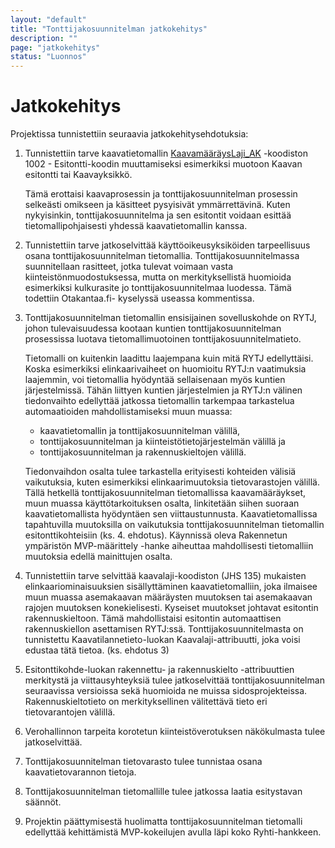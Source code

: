 ```yaml
---
layout: "default"
title: "Tonttijakosuunnitelman jatkokehitys"
description: ""
page: "jatkokehitys"
status: "Luonnos"
---
```

# Jatkokehitys

Projektissa tunnistettiin seuraavia jatkokehitysehdotuksia:

1. Tunnistettiin tarve kaavatietomallin [KaavamääräysLaji_AK](http://uri.suomi.fi/codelist/rytj/RY_KaavamaaraysLaji_AK/code/1002) -koodiston 1002 - Esitontti-koodin muuttamiseksi esimerkiksi muotoon Kaavan esitontti tai Kaavayksikkö. 
   

   Tämä erottaisi kaavaprosessin ja tonttijakosuunnitelman prosessin selkeästi omikseen ja käsitteet pysyisivät ymmärrettävinä. Kuten nykyisinkin, tonttijakosuunnitelma ja sen      esitontit voidaan esittää tietomallipohjaisesti yhdessä kaavatietomallin kanssa.

2. Tunnistettiin tarve jatkoselvittää käyttöoikeusyksiköiden tarpeellisuus osana tonttijakosuunnitelman tietomallia. Tonttijakosuunnitelmassa suunnitellaan rasitteet, jotka        tulevat voimaan vasta kiinteistönmuodostuksessa, mutta on merkityksellistä huomioida esimerkiksi kulkurasite jo tonttijakosuunnitelmaa luodessa. Tämä todettiin Otakantaa.fi-    kyselyssä useassa kommentissa.

3. Tonttijakosuunnitelman tietomallin ensisijainen sovelluskohde on RYTJ, johon tulevaisuudessa kootaan kuntien tonttijakosuunnitelman prosessissa luotava tietomallimuotoinen      tonttijakosuunnitelmatieto. 

   Tietomalli on kuitenkin laadittu laajempana kuin mitä RYTJ edellyttäisi. Koska esimerkiksi elinkaarivaiheet on huomioitu RYTJ:n vaatimuksia laajemmin, voi tietomallia            hyödyntää sellaisenaan myös kuntien järjestelmissä. Tähän liittyen kuntien järjestelmien ja RYTJ:n välinen tiedonvaihto edellyttää jatkossa tietomallin tarkempaa tarkastelua    automaatioiden mahdollistamiseksi muun muassa:

      - kaavatietomallin ja tonttijakosuunnitelman välillä,
      - tonttijakosuunnitelman ja kiinteistötietojärjestelmän välillä ja
      - tonttijakosuunnitelman ja rakennuskieltojen välillä.
    
    Tiedonvaihdon osalta tulee tarkastella erityisesti kohteiden välisiä vaikutuksia, kuten esimerkiksi elinkaarimuutoksia tietovarastojen välillä. 
    Tällä hetkellä tonttijakosuunnitelman tietomallissa kaavamääräykset, muun muassa käyttötarkoituksen osalta, linkitetään siihen suoraan kaavatietomallista hyödyntäen sen         viittaustunnusta. Kaavatietomallissa tapahtuvilla muutoksilla on vaikutuksia tonttijakosuunnitelman tietomallin esitonttikohteisiin (ks. 4. ehdotus). Käynnissä oleva             Rakennetun ympäristön MVP-määrittely -hanke aiheuttaa mahdollisesti tietomalliin muutoksia edellä mainittujen osalta.

4. Tunnistettiin tarve selvittää kaavalaji-koodiston (JHS 135) mukaisten elinkaariominaisuuksien sisällyttäminen kaavatietomalliin, joka ilmaisee muun muassa asemakaavan            määräysten muutoksen tai asemakaavan rajojen muutoksen konekielisesti. Kyseiset muutokset johtavat esitontin rakennuskieltoon. Tämä mahdollistaisi esitontin automaattisen        rakennuskiellon asettamisen RYTJ:ssä. Tonttijakosuunnitelmasta on tunnistettu Kaavatilannetieto-luokan Kaavalaji-attribuutti, joka voisi edustaa tätä tietoa. (ks. ehdotus 3)

5. Esitonttikohde-luokan rakennettu- ja rakennuskielto -attribuuttien merkitystä ja viittausyhteyksiä tulee jatkoselvittää tonttijakosuunnitelman seuraavissa versioissa sekä        huomioida ne muissa sidosprojekteissa. Rakennuskieltotieto on merkityksellinen välitettävä tieto eri tietovarantojen välillä.

6. Verohallinnon tarpeita korotetun kiinteistöverotuksen näkökulmasta tulee jatkoselvittää.

7. Tonttijakosuunnitelman tietovarasto tulee tunnistaa osana kaavatietovarannon tietoja. 

8. Tonttijakosuunnitelman tietomallille tulee jatkossa laatia esitystavan säännöt.

9. Projektin päättymisestä huolimatta tonttijakosuunnitelman tietomalli edellyttää kehittämistä MVP-kokeilujen avulla läpi koko Ryhti-hankkeen.

 
